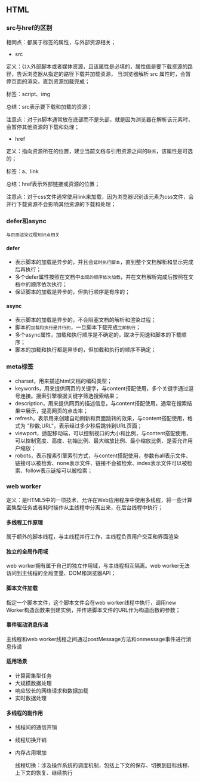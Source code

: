 ## HTML
### src与href的区别
相同点：都属于标签的属性，与外部资源相关；

- src

定义：`引入`外部脚本或者媒体资源，且该属性是必填的，属性值是要下载资源的路径，告诉浏览器从指定的路径下载并加载资源，
当浏览器解析 src 属性时，会暂停页面的渲染，直到资源加载完成；

标签：script、img

总结：src表示要下载和加载的资源；

注意点：对于js脚本通常放在底部而不是头部，就是因为浏览器在解析该元素时，会暂停其他资源的下载和处理；

- href

定义：指向资源所在的位置，建立当前文档与引用资源之间的`联系`，该属性是可选的；

标签：a、link

总结：href表示外部链接或资源的位置；

注意点：对于css文件通常使用link来加载，因为浏览器识别该元素为css文件，会并行下载资源不会影响其他资源的下载和处理；

### defer和async
    与页面渲染过程知识点相关
#### defer
- 表示脚本的加载是异步的，并且会`延时执行脚本`，直到整个文档解析和显示完成后再执行；
- 多个defer属性按照在文档中`出现的顺序依次加载`，并在文档解析完成后按照在文档中的顺序依次执行；
- 保证脚本的加载是异步的，但执行顺序是有序的；

#### async
- 表示脚本的加载是异步的，不会阻塞文档的解析和渲染过程；
- 脚本的`加载和执行是并行的`，一旦脚本下载完成`立即执行`；
- 多个async属性，加载和执行顺序是不确定的，取决于网速和脚本的下载顺序；
- 脚本的加载和执行都是异步的，但加载和执行的顺序不确定；

### meta标签
- charset，用来描述html文档的编码类型；
- keywords，用来提供网页的关键字，与content搭配使用，多个关键字通过逗号连接。搜索引擎根据关键字筛选搜索结果；
- description，用来提供网页的描述信息，与content搭配使用。通常在搜索结果中展示，提高网页的点击率；
- refresh，表示用来创建自动刷新和页面跳转的效果，与content搭配使用，格式为 "秒数;URL"，表示经过多少秒后跳转到URL页面；
- viewport，适配移动端，可以控制视口的大小和比例，与content搭配使用，可以控制宽度、高度、初始比例、最大缩放比例、最小缩放比例、是否允许用户缩放；
- robots，表示搜素引擎索引方式，与content搭配使用，参数有all表示文件、链接可以被检索、none表示文件、链接不会被检索、index表示文件可以被检索、follow表示链接可以被检索；

### web worker
定义：是HTML5中的一项技术，允许在Web应用程序中使用多线程，将一些计算密集型任务或者耗时操作从主线程中分离出来，在后台线程中执行；

#### 多线程工作原理
属于额外的脚本线程，与主线程并行工作，主线程负责用户交互和界面渲染

#### 独立的全局作用域
web worker拥有属于自己的独立作用域，与主线程相互隔离。web worker无法访问到主线程的全局变量、DOM和浏览器API；

#### 脚本文件加载
指定一个脚本文件，这个脚本文件会在web worker线程中执行，调用new Worker构造函数来创建实例，并传递脚本文件的URL作为构造函数的参数；

#### 事件驱动消息传递
主线程和web worker线程之间通过postMessage方法和onmessage事件进行消息传递

#### 适用场景
- 计算密集型任务
- 大规模数据处理
- 响应较长的网络请求和数据加载
- 实时数据处理

#### 多线程的副作用
- 线程间的通信开销
- 线程切换开销
- 内存占用增加


    线程切换：涉及操作系统的调度机制，包括上下文的保存、切换到目标线程、上下文的恢复、继续执行